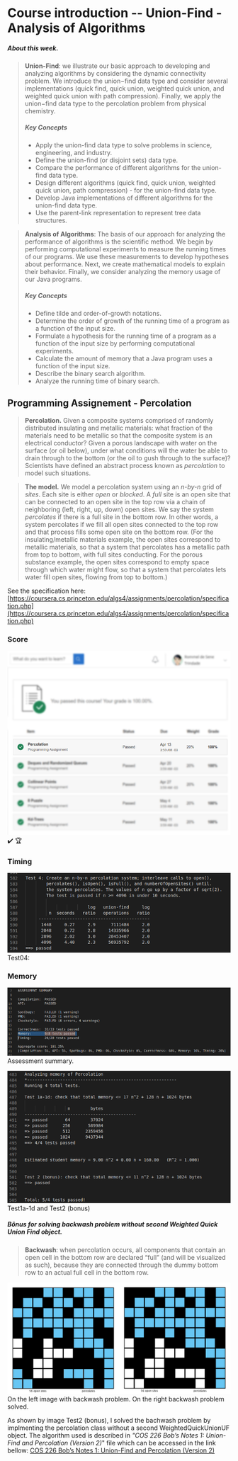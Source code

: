# Course introduction -- Union-Find - Analysis of Algorithms

##### About this week.
>**Union-Find**: we illustrate our basic approach to developing and analyzing algorithms by considering the dynamic connectivity problem. We introduce the union−find data type and consider several implementations (quick find, quick union, weighted quick union, and weighted quick union with path compression). Finally, we apply the union−find data type to the percolation problem from physical chemistry.
>  ##### Key Concepts
>  - Apply the union-find data type to solve problems in science,
> engineering, and industry.
>  - Define the union-find (or disjoint sets) data type.
>  - Compare the performance of different algorithms for the union-find data type.
>  - Design different algorithms (quick find, quick union, weighted quick union, path compression)  - for the union-find data type.
>  - Develop Java implementations of different algorithms for the union-find data type.
>  - Use the parent-link representation to represent tree data structures.

  
>  **Analysis of Algorithms**: The basis of our approach for analyzing the performance of algorithms is the scientific method. We begin by performing computational experiments to measure the running times of our programs. We use these measurements to develop hypotheses about performance. Next, we create mathematical models to explain their behavior. Finally, we consider analyzing the memory usage of our Java programs.
>  ##### Key Concepts
>  - Define tilde and order-of-growth notations.
>  - Determine the order of growth of the running time of a program as a function of the input size.
>  - Formulate a hypothesis for the running time of a program as a function of the input size by performing computational experiments.
>  - Calculate the amount of memory that a Java program uses a function of the input size.
>  - Describe the binary search algorithm.
>  - Analyze the running time of binary search.


## Programming Assignement - Percolation

> **Percolation.**  Given a composite systems comprised of randomly distributed insulating and metallic materials: what fraction of the materials need to be metallic so that the composite system is an electrical conductor? Given a porous landscape with water on the surface (or oil below), under what conditions will the water be able to drain through to the bottom (or the oil to gush through to the surface)? Scientists have defined an abstract process known as  *percolation*  to model such situations.

> **The model.**  We model a percolation system using an  *n-by-n*  grid of  *sites*. Each site is either  *open*  or  *blocked*. A *full*  site is an open site that can be connected to an open site in the top row via a chain of neighboring (left, right, up, down) open sites. We say the system  *percolates*  if there is a full site in the bottom row. In other words, a system percolates if we fill all open sites connected to the top row and that process fills some open site on the bottom row. (For the insulating/metallic materials example, the open sites correspond to metallic materials, so that a system that percolates has a metallic path from top to bottom, with full sites conducting. For the porous substance example, the open sites correspond to empty space through which water might flow, so that a system that percolates lets water fill open sites, flowing from top to bottom.)

See the specification here:
[https://coursera.cs.princeton.edu/algs4/assignments/percolation/specification.php](https://coursera.cs.princeton.edu/algs4/assignments/percolation/specification.php)


### Score
![grade](./image/grade.png)
:heavy_check_mark: :trophy:

### Timing
![Test04](./image/timing_test04.png)
Test04:

### Memory
![Assessment summary](./image/assessment_summary.png)
Assessment summary.

![Test1a-1d and Test2 (bonus)](./image/memory_test1a1d_and_test2.png)
Test1a-1d and Test2 (bonus)

##### Bônus for solving backwash problem without second Weighted Quick Union Find object.

>  **Backwash**: when percolation occurs, all components that contain an open cell in the bottom row are declared “full” (and will be visualized as such), because they are connected through the dummy bottom row to an actual full cell in the bottom row.

![Test1a-1d and Test2 (bonus)](./image/backwash.png)
On the left image with backwash problem. On the right backwash problem solved.

As shown by image Test2 (bonus), I solved the bachwash problem by implmenting the percolation class without a second WeightedQuickUnionUF object. The algorithm used is described in *"COS 226 Bob’s Notes 1: Union-Find and Percolation (Version 2)*" file which can be accessed in the link bellow:
[COS 226 Bob’s Notes 1: Union-Find and Percolation (Version 2)](https://www.cs.princeton.edu/courses/archive/fall10/cos226/precepts/15UnionFind-Tarjan.pdf)